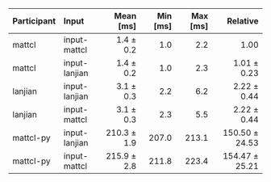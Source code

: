 | Participant | Input | Mean [ms] | Min [ms] | Max [ms] | Relative |
|:---|:---|---:|---:|---:|---:|
| mattcl | input-mattcl | 1.4 ± 0.2 | 1.0 | 2.2 | 1.00 |
| mattcl | input-lanjian | 1.4 ± 0.2 | 1.0 | 2.3 | 1.01 ± 0.23 |
| lanjian | input-lanjian | 3.1 ± 0.3 | 2.2 | 6.2 | 2.22 ± 0.44 |
| lanjian | input-mattcl | 3.1 ± 0.3 | 2.3 | 5.5 | 2.22 ± 0.44 |
| mattcl-py | input-lanjian | 210.3 ± 1.9 | 207.0 | 213.1 | 150.50 ± 24.53 |
| mattcl-py | input-mattcl | 215.9 ± 2.8 | 211.8 | 223.4 | 154.47 ± 25.21 |
